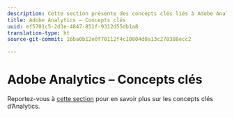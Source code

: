 ```yaml
---
description: Cette section présente des concepts clés liés à Adobe Analytics, une brève description du concept et un lien vers une documentation spécifique comprenant des détails supplémentaires sur le sujet.
title: Adobe Analytics – Concepts clés
uuid: ef5701c5-2d3e-4847-851f-9312d55db1a8
translation-type: ht
source-git-commit: 16ba0b12e0f70112f4c10804d0a13c278388ecc2

---
```



# Adobe Analytics – Concepts clés

Reportez-vous à [cette section](/help/landing/an-key-concepts.md) pour en savoir plus sur les concepts clés d’Analytics.
